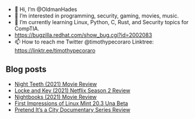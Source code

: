 - 👋 Hi, I’m @OldmanHades
- 👀 I’m interested in programming, security, gaming, movies, music.
- 🌱 I’m currently learning Linux, Python, C, Rust, and Security topics for CompTIA.
- https://bugzilla.redhat.com/show_bug.cgi?id=2002083
- 📫 How to reach me Twitter @timothypecoraro
Linktree: https://linktr.ee/timothypecoraro

## Blog posts
<!-- BLOG-POST-LIST:START -->
- [Night Teeth &lpar;2021&rpar; Movie Review](https://medium.com/@timothypecoraro/night-teeth-2021-movie-review-754c2d26f338?source=rss-5097f5c9b801------2)
- [Locke and Key &lpar;2021&rpar; Netflix Season 2 Review](https://medium.com/@timothypecoraro/locke-and-key-2021-netflix-season-2-review-152af3726297?source=rss-5097f5c9b801------2)
- [Nightbooks &lpar;2021&rpar; Movie Review](https://medium.com/@timothypecoraro/nightbooks-2021-movie-review-ebf73f79bb9?source=rss-5097f5c9b801------2)
- [First Impressions of Linux Mint 20.3 Una Beta](https://medium.com/@timothypecoraro/first-impressions-of-linux-mint-20-3-una-beta-618b0b3e9f2e?source=rss-5097f5c9b801------2)
- [Pretend It’s a City Documentary Series Review](https://medium.com/@timothypecoraro/pretend-its-a-city-documentary-series-review-61ff1ddd28ad?source=rss-5097f5c9b801------2)
<!-- BLOG-POST-LIST:END -->
